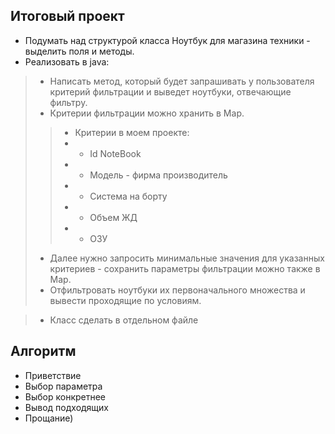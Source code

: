 ## Итоговый проект
- Подумать над структурой класса Ноутбук для магазина техники - выделить поля и методы.
- Реализовать в java:
> - Написать метод, который будет запрашивать у пользователя критерий фильтрации и выведет ноутбуки, отвечающие фильтру. 
> - Критерии фильтрации можно хранить в Map.
>> - Критерии в моем проекте:
>> - - Id NoteBook
>> - - Модель - фирма производитель
>> - - Система на борту
>> - -  Объем ЖД
>> - - ОЗУ
> - Далее нужно запросить минимальные значения для указанных критериев - сохранить параметры фильтрации можно также в Map.
> - Отфильтровать ноутбуки их первоначального множества и вывести проходящие по условиям.

> - Класс сделать в отдельном файле
## Алгоритм
- Приветствие
- Выбор параметра
- Выбор конкретнее
- Вывод подходящих
- Прощание)
